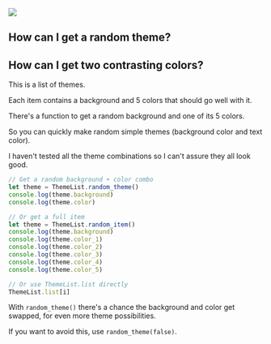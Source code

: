 ![](https://i.imgur.com/bN2NSJv.jpg)

## How can I get a random theme?

## How can I get two contrasting colors?

This is a list of themes.

Each item contains a background and 5 colors that should go well with it.

There's a function to get a random background and one of its 5 colors.

So you can quickly make random simple themes (background color and text color).

I haven't tested all the theme combinations so I can't assure they all look good.

```js
// Get a random background + color combo
let theme = ThemeList.random_theme()
console.log(theme.background)
console.log(theme.color)

// Or get a full item
let theme = ThemeList.random_item()
console.log(theme.background)
console.log(theme.color_1)
console.log(theme.color_2)
console.log(theme.color_3)
console.log(theme.color_4)
console.log(theme.color_5)

// Or use ThemeList.list directly
ThemeList.list[i]
```

With `random_theme()` there's a chance the background and color get swapped, for even more theme possibilities.

If you want to avoid this, use `random_theme(false)`.